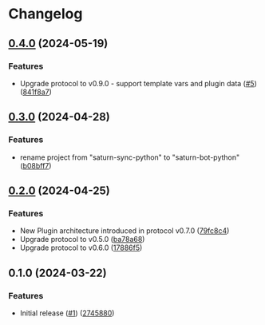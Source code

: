# Changelog

## [0.4.0](https://github.com/wndhydrnt/saturn-bot-python/compare/v0.3.0...v0.4.0) (2024-05-19)


### Features

* Upgrade protocol to v0.9.0 - support template vars and plugin data ([#5](https://github.com/wndhydrnt/saturn-bot-python/issues/5)) ([841f8a7](https://github.com/wndhydrnt/saturn-bot-python/commit/841f8a7e2343af69953f32e048fa25dd24a3db75))

## [0.3.0](https://github.com/wndhydrnt/saturn-bot-python/compare/v0.2.0...v0.3.0) (2024-04-28)


### Features

* rename project from "saturn-sync-python" to "saturn-bot-python" ([b08bff7](https://github.com/wndhydrnt/saturn-bot-python/commit/b08bff7e345111cc304f99f0311a704aee026afa))

## [0.2.0](https://github.com/wndhydrnt/saturn-bot-python/compare/v0.1.0...v0.2.0) (2024-04-25)


### Features

* New Plugin architecture introduced in protocol v0.7.0 ([79fc8c4](https://github.com/wndhydrnt/saturn-bot-python/commit/79fc8c4530c4232ea81a7bfe84d7ee8ba6f3b112))
* Upgrade protocol to v0.5.0 ([ba78a68](https://github.com/wndhydrnt/saturn-bot-python/commit/ba78a68856827d88ff4c6cc52e9f0eaedf038f44))
* Upgrade protocol to v0.6.0 ([17886f5](https://github.com/wndhydrnt/saturn-bot-python/commit/17886f50b86e451aa203d7bc748e573cbdc349e6))

## 0.1.0 (2024-03-22)


### Features

* Initial release ([#1](https://github.com/wndhydrnt/saturn-bot-python/issues/1)) ([2745880](https://github.com/wndhydrnt/saturn-bot-python/commit/27458801fd1083c28c17c05d09fa8847f042e547))
